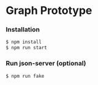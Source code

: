 # Graph Prototype
### Installation
```sh
$ npm install
$ npm run start
```

### Run json-server (optional)
```sh
$ npm run fake
```
